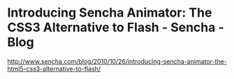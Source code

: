 <!--
id: 1420247248
link: http://kevinisom.info/post/1420247248/introducing-sencha-animator-the-css3-alternative-to
slug: introducing-sencha-animator-the-css3-alternative-to
date: Thu Oct 28 2010 15:47:04 GMT+1300 (NZDT)
raw: {"blog_name":"kevinisom","id":1420247248,"post_url":"http://kevinisom.info/post/1420247248/introducing-sencha-animator-the-css3-alternative-to","slug":"introducing-sencha-animator-the-css3-alternative-to","type":"link","date":"2010-10-28 02:47:04 GMT","timestamp":1288234024,"state":"published","format":"html","reblog_key":"so0SiphA","tags":[],"short_url":"http://tmblr.co/Zw68Yy1Kfq3G","highlighted":[],"feed_item":"http://www.sencha.com/blog/2010/10/26/introducing-sencha-animator-the-html5-css3-alternative-to-flash/","from_feed_id":"650234","note_count":0,"title":"Introducing Sencha Animator: The CSS3 Alternative to Flash - Sencha - Blog","url":"http://www.sencha.com/blog/2010/10/26/introducing-sencha-animator-the-html5-css3-alternative-to-flash/","description":""}
publish: 2010-10-028
tags: 
title: Introducing Sencha Animator: The CSS3 Alternative to Flash - Sencha - Blog
-->


Introducing Sencha Animator: The CSS3 Alternative to Flash - Sencha - Blog
==========================================================================

<http://www.sencha.com/blog/2010/10/26/introducing-sencha-animator-the-html5-css3-alternative-to-flash/>

